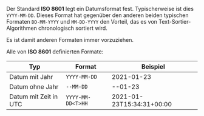 Der Standard **ISO 8601** legt ein Datumsformat fest. Typischerweise ist dies `YYYY-MM-DD`. Dieses Format hat gegenüber den anderen beiden typischen Formaten `DD-MM-YYYY` und `MM-DD-YYYY` den Vorteil, das es von Text-Sortier-Algorithmen chronologisch sortiert wird.

Es ist damit anderen Formaten immer vorzuziehen.

Alle von **ISO 8601** definierten Formate:

| Typ                   | Format            | Beispiel |
| --------------------- | ----------------- | -------- |
| Datum mit Jahr        | `YYYY-MM-DD`      |  2021-01-23        |
| Datum ohne Jahr       | `--MM-DD`         |      --01-23    |
| Datum mit Zeit in UTC | `YYYY-MM-DD<T>HH` |        2021-01-23T15:34:31+00:00  |

